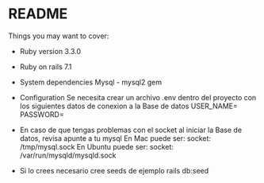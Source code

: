 # README

Things you may want to cover:

* Ruby version
3.3.0
* Ruby on rails 
7.1

* System dependencies
Mysql - mysql2 gem

* Configuration
Se necesita crear un archivo .env dentro del proyecto con los siguientes datos de conexion a la Base de datos
USER_NAME=
PASSWORD=
* En caso de que tengas problemas con el socket al iniciar la Base de datos, revisa apunte a tu mysql
En Mac puede ser: socket: /tmp/mysql.sock
En Ubuntu puede ser: socket: /var/run/mysqld/mysqld.sock

* Si lo crees necesario cree seeds de ejemplo
rails db:seed
